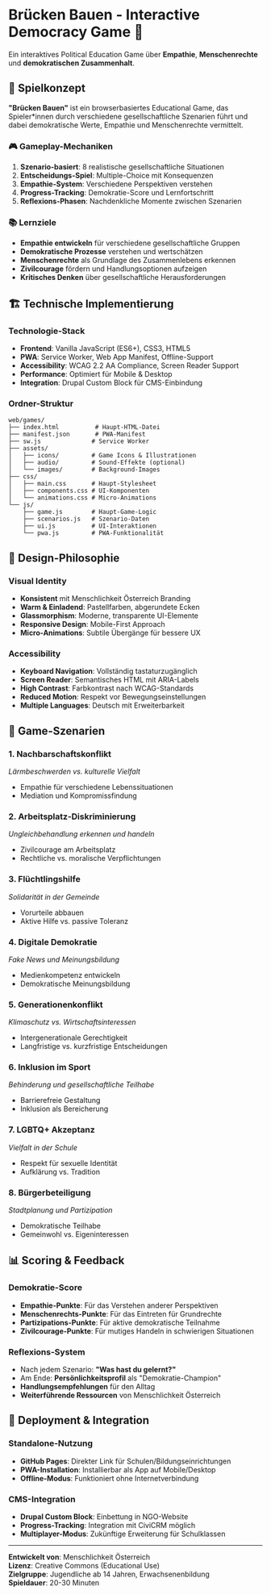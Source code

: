 # Brücken Bauen - Interactive Democracy Game 🌉

Ein interaktives Political Education Game über **Empathie**, **Menschenrechte** und **demokratischen Zusammenhalt**.

## 🎯 Spielkonzept

**"Brücken Bauen"** ist ein browserbasiertes Educational Game, das Spieler*innen durch verschiedene gesellschaftliche Szenarien führt und dabei demokratische Werte, Empathie und Menschenrechte vermittelt.

### 🎮 Gameplay-Mechaniken

1. **Szenario-basiert**: 8 realistische gesellschaftliche Situationen
2. **Entscheidungs-Spiel**: Multiple-Choice mit Konsequenzen
3. **Empathie-System**: Verschiedene Perspektiven verstehen
4. **Progress-Tracking**: Demokratie-Score und Lernfortschritt
5. **Reflexions-Phasen**: Nachdenkliche Momente zwischen Szenarien

### 📚 Lernziele

- **Empathie entwickeln** für verschiedene gesellschaftliche Gruppen
- **Demokratische Prozesse** verstehen und wertschätzen
- **Menschenrechte** als Grundlage des Zusammenlebens erkennen
- **Zivilcourage** fördern und Handlungsoptionen aufzeigen
- **Kritisches Denken** über gesellschaftliche Herausforderungen

## 🏗️ Technische Implementierung

### Technologie-Stack
- **Frontend**: Vanilla JavaScript (ES6+), CSS3, HTML5
- **PWA**: Service Worker, Web App Manifest, Offline-Support
- **Accessibility**: WCAG 2.2 AA Compliance, Screen Reader Support
- **Performance**: Optimiert für Mobile & Desktop
- **Integration**: Drupal Custom Block für CMS-Einbindung

### Ordner-Struktur
```
web/games/
├── index.html          # Haupt-HTML-Datei
├── manifest.json       # PWA-Manifest
├── sw.js              # Service Worker
├── assets/
│   ├── icons/         # Game Icons & Illustrationen
│   ├── audio/         # Sound-Effekte (optional)
│   └── images/        # Background-Images
├── css/
│   ├── main.css       # Haupt-Stylesheet
│   ├── components.css # UI-Komponenten
│   └── animations.css # Micro-Animations
└── js/
    ├── game.js        # Haupt-Game-Logic
    ├── scenarios.js   # Szenario-Daten
    ├── ui.js          # UI-Interaktionen
    └── pwa.js         # PWA-Funktionalität
```

## 🎨 Design-Philosophie

### Visual Identity
- **Konsistent** mit Menschlichkeit Österreich Branding
- **Warm & Einladend**: Pastellfarben, abgerundete Ecken
- **Glassmorphism**: Moderne, transparente UI-Elemente
- **Responsive Design**: Mobile-First Approach
- **Micro-Animations**: Subtile Übergänge für bessere UX

### Accessibility
- **Keyboard Navigation**: Vollständig tastaturzugänglich
- **Screen Reader**: Semantisches HTML mit ARIA-Labels
- **High Contrast**: Farbkontrast nach WCAG-Standards
- **Reduced Motion**: Respekt vor Bewegungseinstellungen
- **Multiple Languages**: Deutsch mit Erweiterbarkeit

## 🎲 Game-Szenarien

### 1. **Nachbarschaftskonflikt**
*Lärmbeschwerden vs. kulturelle Vielfalt*
- Empathie für verschiedene Lebenssituationen
- Mediation und Kompromissfindung

### 2. **Arbeitsplatz-Diskriminierung**
*Ungleichbehandlung erkennen und handeln*
- Zivilcourage am Arbeitsplatz
- Rechtliche vs. moralische Verpflichtungen

### 3. **Flüchtlingshilfe**
*Solidarität in der Gemeinde*
- Vorurteile abbauen
- Aktive Hilfe vs. passive Toleranz

### 4. **Digitale Demokratie**
*Fake News und Meinungsbildung*
- Medienkompetenz entwickeln
- Demokratische Meinungsbildung

### 5. **Generationenkonflikt**
*Klimaschutz vs. Wirtschaftsinteressen*
- Intergenerationale Gerechtigkeit
- Langfristige vs. kurzfristige Entscheidungen

### 6. **Inklusion im Sport**
*Behinderung und gesellschaftliche Teilhabe*
- Barrierefreie Gestaltung
- Inklusion als Bereicherung

### 7. **LGBTQ+ Akzeptanz**
*Vielfalt in der Schule*
- Respekt für sexuelle Identität
- Aufklärung vs. Tradition

### 8. **Bürgerbeteiligung**
*Stadtplanung und Partizipation*
- Demokratische Teilhabe
- Gemeinwohl vs. Eigeninteressen

## 📊 Scoring & Feedback

### Demokratie-Score
- **Empathie-Punkte**: Für das Verstehen anderer Perspektiven
- **Menschenrechts-Punkte**: Für das Eintreten für Grundrechte
- **Partizipations-Punkte**: Für aktive demokratische Teilnahme
- **Zivilcourage-Punkte**: Für mutiges Handeln in schwierigen Situationen

### Reflexions-System
- Nach jedem Szenario: **"Was hast du gelernt?"**
- Am Ende: **Persönlichkeitsprofil** als "Demokratie-Champion"
- **Handlungsempfehlungen** für den Alltag
- **Weiterführende Ressourcen** von Menschlichkeit Österreich

## 🚀 Deployment & Integration

### Standalone-Nutzung
- **GitHub Pages**: Direkter Link für Schulen/Bildungseinrichtungen
- **PWA-Installation**: Installierbar als App auf Mobile/Desktop
- **Offline-Modus**: Funktioniert ohne Internetverbindung

### CMS-Integration
- **Drupal Custom Block**: Einbettung in NGO-Website
- **Progress-Tracking**: Integration mit CiviCRM möglich
- **Multiplayer-Modus**: Zukünftige Erweiterung für Schulklassen

---

**Entwickelt von**: Menschlichkeit Österreich  
**Lizenz**: Creative Commons (Educational Use)  
**Zielgruppe**: Jugendliche ab 14 Jahren, Erwachsenenbildung  
**Spieldauer**: 20-30 Minuten